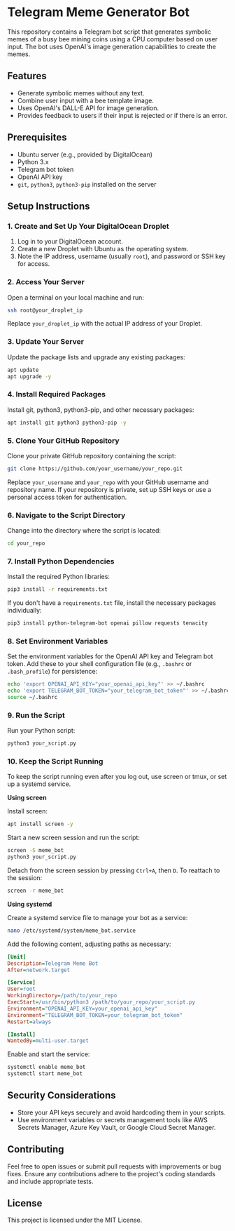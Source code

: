 
# Telegram Meme Generator Bot

This repository contains a Telegram bot script that generates symbolic memes of a busy bee mining coins using a CPU computer based on user input. The bot uses OpenAI's image generation capabilities to create the memes.

## Features

- Generate symbolic memes without any text.
- Combine user input with a bee template image.
- Uses OpenAI's DALL-E API for image generation.
- Provides feedback to users if their input is rejected or if there is an error.

## Prerequisites

- Ubuntu server (e.g., provided by DigitalOcean)
- Python 3.x
- Telegram bot token
- OpenAI API key
- `git`, `python3`, `python3-pip` installed on the server

## Setup Instructions

### 1. Create and Set Up Your DigitalOcean Droplet

1. Log in to your DigitalOcean account.
2. Create a new Droplet with Ubuntu as the operating system.
3. Note the IP address, username (usually `root`), and password or SSH key for access.

### 2. Access Your Server

Open a terminal on your local machine and run:
```sh
ssh root@your_droplet_ip
```
Replace `your_droplet_ip` with the actual IP address of your Droplet.

### 3. Update Your Server
Update the package lists and upgrade any existing packages:
```sh
apt update
apt upgrade -y
```

### 4. Install Required Packages
Install git, python3, python3-pip, and other necessary packages:
```sh
apt install git python3 python3-pip -y
```

### 5. Clone Your GitHub Repository
Clone your private GitHub repository containing the script:
```sh
git clone https://github.com/your_username/your_repo.git
```
Replace `your_username` and `your_repo` with your GitHub username and repository name. If your repository is private, set up SSH keys or use a personal access token for authentication.

### 6. Navigate to the Script Directory
Change into the directory where the script is located:
```sh
cd your_repo
```

### 7. Install Python Dependencies
Install the required Python libraries:
```sh
pip3 install -r requirements.txt
```
If you don't have a `requirements.txt` file, install the necessary packages individually:
```sh
pip3 install python-telegram-bot openai pillow requests tenacity
```

### 8. Set Environment Variables
Set the environment variables for the OpenAI API key and Telegram bot token. Add these to your shell configuration file (e.g., `.bashrc` or `.bash_profile`) for persistence:
```sh
echo 'export OPENAI_API_KEY="your_openai_api_key"' >> ~/.bashrc
echo 'export TELEGRAM_BOT_TOKEN="your_telegram_bot_token"' >> ~/.bashrc
source ~/.bashrc
```

### 9. Run the Script
Run your Python script:
```sh
python3 your_script.py
```

### 10. Keep the Script Running
To keep the script running even after you log out, use screen or tmux, or set up a systemd service.

**Using screen**

Install screen:
```sh
apt install screen -y
```
Start a new screen session and run the script:
```sh
screen -S meme_bot
python3 your_script.py
```
Detach from the screen session by pressing `Ctrl+A`, then `D`. To reattach to the session:
```sh
screen -r meme_bot
```

**Using systemd**

Create a systemd service file to manage your bot as a service:
```sh
nano /etc/systemd/system/meme_bot.service
```
Add the following content, adjusting paths as necessary:
```ini
[Unit]
Description=Telegram Meme Bot
After=network.target

[Service]
User=root
WorkingDirectory=/path/to/your_repo
ExecStart=/usr/bin/python3 /path/to/your_repo/your_script.py
Environment="OPENAI_API_KEY=your_openai_api_key"
Environment="TELEGRAM_BOT_TOKEN=your_telegram_bot_token"
Restart=always

[Install]
WantedBy=multi-user.target
```
Enable and start the service:
```sh
systemctl enable meme_bot
systemctl start meme_bot
```

## Security Considerations

- Store your API keys securely and avoid hardcoding them in your scripts.
- Use environment variables or secrets management tools like AWS Secrets Manager, Azure Key Vault, or Google Cloud Secret Manager.

## Contributing

Feel free to open issues or submit pull requests with improvements or bug fixes. Ensure any contributions adhere to the project's coding standards and include appropriate tests.

## License

This project is licensed under the MIT License.
